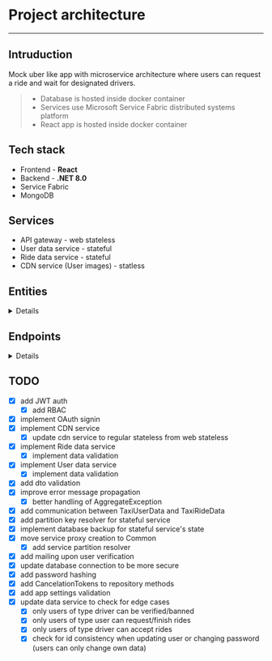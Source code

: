 # Project architecture

---

## Intruduction

Mock uber like app with microservice architecture where users can request a ride and wait for designated drivers.

> - Database is hosted inside docker container
> - Services use Microsoft Service Fabric distributed systems platform
> - React app is hosted inside docker container

## Tech stack

- Frontend - **React**
- Backend - **.NET 8.0**
- Service Fabric
- MongoDB

## Services

- API gateway - web stateless
- User data service - stateful
- Ride data service - stateful
- CDN service (User images) - statless

<summary>

## Entities

<details>

```
- User
    - UserId
    - Username
    - Email
    - Password
    - Full name
    - DoB
    - Address
    - UserType
        - User
        - Driver
        - Administrator
    - UserPicture
    - State
        - Default
        - Unverified
        - Verified
        - Denied
    - _CreatedAt
    - _VerifiedAt
    - _UpdatedAt
```

```
- Ride
    - RideId
    - PassengerId
    - DriverId
    - Start Destination
    - End Destination
    - Price
    - Ride duration
    - Driver ETA
    - State
        - Requested
        - Confirmed
        - Pending
        - InProgress
        - Finished
    - Rating
    - _CreatedAt
    - _UpdatedAt
    - _FinishedAt
```

</details>
</summary>

<summary>

## Endpoints

<details>

- [X] /users
  - [x] /
  - [x] /:id
  - [x] /unverified
  - [x] /login
  - [x] /register
    - [x] /oauth
  - [x] /:id/state
  - [x] /update
  - [x] /delete
  - [x] /:id/verify
  - [x] /:id/ban
- [x] /rides

  - [x] /
  - [x] /pending
  - [x] /:id/history
  - [x] /:id/finished
  - [x] /request
  - [x] /accept
  - [x] /finish

    </details>
  </summary>

## TODO

- [x] add JWT auth
  - [x] add RBAC
- [x] implement OAuth signin 
- [x] implement CDN service
    - [x] update cdn service to regular stateless from web stateless
- [x] implement Ride data service
  - [x] implement data validation
- [x] implement User data service
  - [x] implement data validation
- [x] add dto validation
- [x] improve error message propagation 
    - [x] better handling of AggregateException
- [x] add communication between TaxiUserData and TaxiRideData
- [x] add partition key resolver for stateful service
- [x] implement database backup for stateful service's state
- [x] move service proxy creation to Common
    - [x] add service partition resolver 
- [x] add mailing upon user verification
- [x] update database connection to be more secure
- [x] add password hashing
- [x] add CancelationTokens to repository methods
- [x] add app settings validation
- [x] update data service to check for edge cases
    - [x] only users of type driver can be verified/banned
    - [x] only users of type user can request/finish rides
    - [x] only users of type driver can accept rides
    - [x] check for id consistency when updating user or changing password (users can only change own data)

